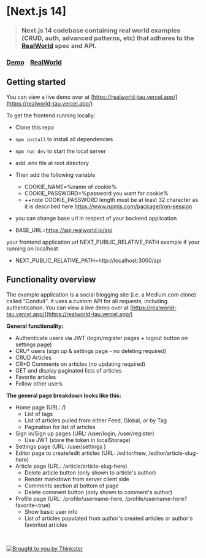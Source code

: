 
# [Next.js 14]

> ### Next.js 14 codebase containing real world examples (CRUD, auth, advanced patterns, etc) that adheres to the [RealWorld](https://github.com/gothinkster/realworld-example-apps) spec and API.

### [Demo](https://next-realworld.now.sh/)&nbsp;&nbsp;&nbsp;&nbsp;[RealWorld](https://github.com/gothinkster/realworld)


## Getting started

You can view a live demo over at [https://realworld-tau.vercel.app/](https://realworld-tau.vercel.app/)

To get the frontend running locally:

- Clone this repo
- `npm install` to install all dependencies
- `npm run dev` to start the local server

- add .env file at root directory
- Then add the following variable

  - COOKIE_NAME=%name of cookie%
  - COOKIE_PASSWORD=%password you want for cookie%
  - ++note COOKIE_PASSWORD length must be at least 32 character as it is described here 
https://www.npmjs.com/package/iron-session
 - you can change base url in respect of your backend application
  - BASE_URL=https://api.realworld.io/api

  your frontend application url NEXT_PUBLIC_RELATIVE_PATH example if your running on localhost
  - NEXT_PUBLIC_RELATIVE_PATH=http://localhost:3000/api



## Functionality overview

The example application is a social blogging site (i.e. a Medium.com clone) called "Conduit". It uses a custom API for all requests, including authentication. You can view a live demo over at [https://realworld-tau.vercel.app/](https://realworld-tau.vercel.app/)

**General functionality:**

- Authenticate users via JWT (login/register pages + logout button on settings page)
- CRU\* users (sign up & settings page - no deleting required)
- CRUD Articles
- CR\*D Comments on articles (no updating required)
- GET and display paginated lists of articles
- Favorite articles
- Follow other users

**The general page breakdown looks like this:**

- Home page (URL: /)
  - List of tags
  - List of articles pulled from either Feed, Global, or by Tag
  - Pagination for list of articles
- Sign in/Sign up pages (URL: /user/login, /user/register)
  - Use JWT (store the token in localStorage)
- Settings page (URL: /user/settings )
- Editor page to create/edit articles (URL: /editor/new, /editor/article-slug-here)
- Article page (URL: /article/article-slug-here)
  - Delete article button (only shown to article's author)
  - Render markdown from server client side
  - Comments section at bottom of page
  - Delete comment button (only shown to comment's author)
- Profile page (URL: /profile/username-here, /profile/username-here?favorite=true)
  - Show basic user info
  - List of articles populated from author's created articles or author's favorited articles

<br />

[![Brought to you by Thinkster](https://raw.githubusercontent.com/gothinkster/realworld/master/media/end.png)](https://thinkster.io)

